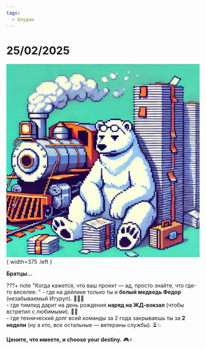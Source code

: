 ```yaml
---
tags:
  - Блудни
---
```


# 25/02/2025

![ ](<../../assets/img/photo_2025-10-02_20-16-24.jpg>){ width=375 .left }

**Братцы…**

???+ note "Когда кажется, что ваш проект — ад, просто знайте, что где-то веселее:  "
    - где на дейлике только ты и **белый медведь Федор** (незабываемый Итуруп). 🐻‍❄️📍  
    - где тимлид дарит на день рождения **наряд на ЖД-вокзал**  (чтобы встретил с любимыми). 🎁🚂  
    - где технический долг всей команды за 2 года закрываешь ты за **2 недели** (ну а кто, все остальные — ветераны службы). ⏳💥  

**Цените, что имеете, и choose your destiny.** 🎮⚡️

